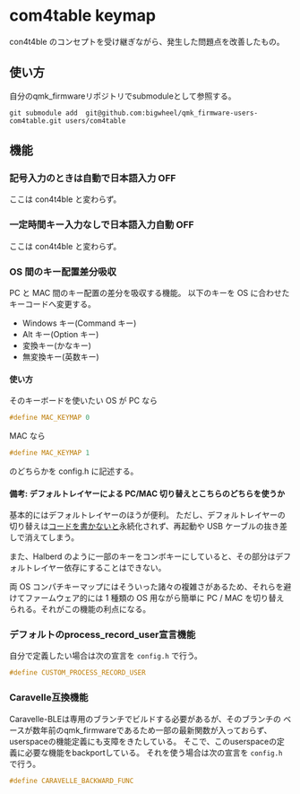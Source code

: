 # com4table keymap

con4t4ble のコンセプトを受け継ぎながら、発生した問題点を改善したもの。

## 使い方

自分のqmk_firmwareリポジトリでsubmoduleとして参照する。

```shell
git submodule add  git@github.com:bigwheel/qmk_firmware-users-com4table.git users/com4table
```

## 機能

### 記号入力のときは自動で日本語入力 OFF

ここは con4t4ble と変わらず。

### 一定時間キー入力なしで日本語入力自動 OFF

ここは con4t4ble と変わらず。

### OS 間のキー配置差分吸収

PC と MAC 間のキー配置の差分を吸収する機能。
以下のキーを OS に合わせたキーコードへ変更する。

-   Windows キー(Command キー)
-   Alt キー(Option キー)
-   変換キー(かなキー)
-   無変換キー(英数キー)

#### 使い方

そのキーボードを使いたい OS が PC なら

```c
#define MAC_KEYMAP 0
```

MAC なら

```c
#define MAC_KEYMAP 1
```

のどちらかを config.h に記述する。

#### 備考: デフォルトレイヤーによる PC/MAC 切り替えとこちらのどちらを使うか

基本的にはデフォルトレイヤーのほうが便利。
ただし、デフォルトレイヤーの切り替えは[コードを書かないと](https://docs.qmk.fm/#/ref_functions?id=setting-the-persistent-default-layer)永続化されず、再起動や USB ケーブルの抜き差しで消えてしまう。

また、Halberd のように一部のキーをコンボキーにしていると、その部分はデフォルトレイヤー依存にすることはできない。

両 OS コンパチキーマップにはそういった諸々の複雑さがあるため、それらを避けてファームウェア的には 1 種類の OS 用ながら簡単に PC / MAC を切り替えられる。それがこの機能の利点になる。

### デフォルトのprocess_record_user宣言機能

自分で定義したい場合は次の宣言を `config.h` で行う。

```c
#define CUSTOM_PROCESS_RECORD_USER
```

### Caravelle互換機能

Caravelle-BLEは専用のブランチでビルドする必要があるが、そのブランチの
ベースが数年前のqmk_firmwareであるため一部の最新関数が入っておらず、userspaceの機能定義にも支障をきたしている。
そこで、このuserspaceの定義に必要な機能をbackportしている。
それを使う場合は次の宣言を `config.h` で行う。

```c
#define CARAVELLE_BACKWARD_FUNC
```
